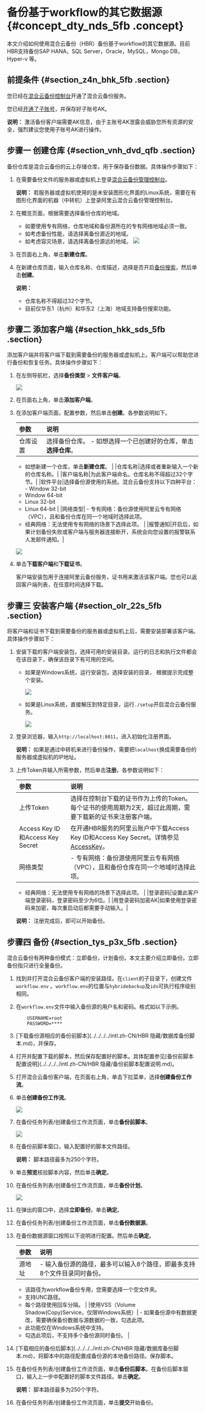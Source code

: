 # 备份基于workflow的其它数据源 {#concept_dty_nds_5fb .concept}

本文介绍如何使用混合云备份（HBR）备份基于workflow的其它数据源。目前HBR支持备份SAP HANA，SQL Server，Oracle，MySQL，Mongo DB， Hyper-v 等。

## 前提条件 {#section_z4n_bhk_5fb .section}

您已经在[混合云备份控制台](https://hbr.console.aliyun.com)开通了混合云备份服务。

您已经[开通了子账号](../../../../intl.zh-CN/最佳实践/用户权限管理.md)，并保存好子账号AK。

**说明：** 激活备份客户端需要AK信息，由于主账号AK泄露会威胁您所有资源的安全，强烈建议您使用子账号AK进行操作。

## 步骤一 创建仓库 {#section_vnh_dvd_qfb .section}

备份仓库是混合云备份的云上存储仓库，用于保存备份数据。具体操作步骤如下：

1.  在需要备份文件的服务器或虚拟机上登录[混合云备份管理控制台](https://hbr.console.aliyun.com)。

    **说明：** 若服务器或虚拟机使用的是未安装图形化界面的Linux系统，需要在有图形化界面的机器（中转机）上登录阿里云混合云备份管理控制台。

2.  在概览页面，根据需要选择备份仓库的地域。

    -   如要使用专有网络，仓库地域和备份源所在的专有网络地域必须一致。
    -   如考虑备份性能，请选择离备份源近的地域。
    -   如考虑容灾场景，请选择离备份源远的地域。
    ![](http://static-aliyun-doc.oss-cn-hangzhou.aliyuncs.com/assets/img/40337/154259911421115_zh-CN.png)

3.  在页面右上角，单击**新建仓库**。
4.  在新建仓库页面，输入仓库名称、仓库描述，选择是否开启[备份搜索](https://help.aliyun.com/document_detail/94105.html)，然后单击**创建**。

    **说明：** 

    -   仓库名称不得超过32个字节。
    -   目前仅华东1（杭州）和华东2（上海）地域支持备份搜索功能。

## 步骤二 添加客户端 {#section_hkk_sds_5fb .section}

添加客户端并将客户端下载到需要备份的服务器或虚拟机上。客户端可以帮助您进行备份和恢复任务。具体操作步骤如下：

1.  在左侧导航栏，选择**备份类型** \> **文件客户端**。

    ![](http://static-aliyun-doc.oss-cn-hangzhou.aliyuncs.com/assets/img/40337/154259911421116_zh-CN.png)

2.  在页面右上角，单击**添加客户端**。
3.  在添加客户端页面，配置参数，然后单击**创建**。各参数说明如下。

    |参数|说明|
    |:-|:-|
    |仓库设置|选择备份仓库。     -   如想选择一个已创建好的仓库，单击**选择仓库**。
    -   如想新建一个仓库，单击**新建仓库**。
 |
    |仓库名称|选择或者重新输入一个新的仓库名称。|
    |客户端名称|为此客户端命名。仓库名称不得超过32个字节。|
    |软件平台|选择备份源使用的系统。混合云备份支持以下四种平台：     -   Window 32-bit
    -   Window 64-bit
    -   Linux 32-bit
    -   Linux 64-bit
 |
    |网络类型|     -   专有网络：备份源使用阿里云专有网络（VPC），且和备份仓库在同一个地域时选择此项。
    -   经典网络：无法使用专有网络的场景下选择此项。
 |
    |报警通知|开启后，如果计划备份失败或客户端与服务器连接断开，系统会向您设置的报警联系人发邮件通知。|

    ![](http://static-aliyun-doc.oss-cn-hangzhou.aliyuncs.com/assets/img/40337/154259911421117_zh-CN.png)

4.  单击**下载客户端**和**下载证书**。

    客户端安装包用于连接阿里云备份服务，证书用来激活该客户端。您也可以返回客户端列表，在任意时间选择下载。


## 步骤三 安装客户端 {#section_olr_22s_5fb .section}

将客户端和证书下载到需要备份的服务器或虚拟机上后，需要安装部署该客户端。具体操作步骤如下：

1.  安装下载的客户端安装包，选择可用的安装目录。运行的日志和执行文件都会在该目录下，确保该目录下有可用的空间。
    -   如果是Windows系统，运行安装包，选择安装的目录， 根据提示完成整个安装。

        ![](http://static-aliyun-doc.oss-cn-hangzhou.aliyuncs.com/assets/img/40337/154259911421118_zh-CN.png)

    -   如果是Linux系统，直接解压到特定目录，运行`./setup`开启混合云备份服务。

        ![](http://static-aliyun-doc.oss-cn-hangzhou.aliyuncs.com/assets/img/40337/154259911421119_zh-CN.png)

2.  登录浏览器，输入`http://localhost:8011`，进入初始化注册界面。

    **说明：** 如果是通过中转机来进行备份操作，需要把`localhost`换成需要备份的服务器或虚拟机的IP地址。

3.  上传Token并输入所需参数，然后单击**注册**。各参数说明如下：

    |参数|说明|
    |:-|:-|
    |上传Token|选择在控制台下载的证书作为上传的Token。每个证书的使用周期为2天，超过此周期，需要下载新的证书来注册客户端。|
    |Access Key ID和Access Key Secret|在开通HBR服务的阿里云账户中下载Access Key ID和Access Key Secret。详情参见[AccessKey](../../../../intl.zh-CN/常见问题/RAM用户如何获取AccessKey.md)。|
    |网络类型|     -   专有网络：备份源使用阿里云专有网络（VPC），且和备份仓库在同一个地域时选择此项。
    -   经典网络：无法使用专有网络的场景下选择此项。
 |
    |登录密码|设置此客户端登录密码，登录密码至少为6位。|
    |用登录密码加密AK|如果使用登录密码来加密，每次重启动后都需要手动输入。|

    **说明：** 注册完成后，即可以开始备份。


## 步骤四 备份 {#section_tys_p3x_5fb .section}

混合云备份有两种备份模式：立即备份，计划备份。本文主要介绍立即备份。立即备份指只进行全量备份。

1.  找到并打开混合云备份客户端的安装路径。在`client`的子目录下，创建文件`workflow.env` 。`workflow.env`的位置与`hybridebackup`及`ids`可执行程序级别相同。
2.  在`workflow.env`文件中输入备份源的用户名和密码。格式如以下示例。

    ```
    	USERNAME=root
    	PASSWORD=****
    ```

3.  [下载备份源相应的备份前脚本](../../../../intl.zh-CN/HBR 隐藏/数据库备份脚本.md)，并保存。
4.  打开并配置下载的脚本，然后保存配置好的脚本。具体配置参见[备份前脚本配置说明](../../../../intl.zh-CN/HBR 隐藏/备份前脚本配置说明.md)。
5.  打开混合云备份客户端，在页面右上角，单击下拉菜单，选择**创建备份工作流**。
6.  单击**创建备份工作流**。

    ![](http://static-aliyun-doc.oss-cn-hangzhou.aliyuncs.com/assets/img/64013/154259911432244_zh-CN.png)

7.  在备份任务列表/创建备份工作流页面，单击**备份前脚本**。

    ![](http://static-aliyun-doc.oss-cn-hangzhou.aliyuncs.com/assets/img/64013/154259911432245_zh-CN.png)

8.  在备份前脚本窗口，输入配置好的脚本文件路径。

    **说明：** 脚本路径最多为250个字符。

9.  单击**预览**核验脚本内容，然后单击**确定**。
10. 在备份任务列表/创建备份工作流页面，单击**备份计划**。

    ![](http://static-aliyun-doc.oss-cn-hangzhou.aliyuncs.com/assets/img/64013/154259911432246_zh-CN.png)

11. 在弹出的窗口中，选择**立即备份**。单击**确定**。
12. 在备份任务列表/创建备份工作流页面，单击**备份数据源**。
13. 在备份数据源窗口按照以下说明进行配置。然后单击**确定**。

    |参数|说明|
    |:-|:-|
    |源地址|     -   输入备份源的路径，最多可以输入8个路径，即最多支持8个文件目录同时备份。
    -   该路径为workflow备份专用，您需要选择一个空文件夹。
    -   支持UNC路径。
    -   每个路径使用回车分隔。
 |
    |使用VSS（Volume Shadow\(Copy\)Service，仅限Windows系统）|     -   如果备份源中有数据更改，需要确保备份数据与源数据的一致，勾选此项。
    -   此功能仅在Windows系统中支持。
    -   勾选此项后，不支持多个备份源同时备份。
 |

14. [下载相应的备份后脚本](../../../../intl.zh-CN/HBR 隐藏/数据库备份脚本.md)，将脚本中的路径配置成备份源的本地备份路径。保存脚本。
15. 在备份任务列表/创建备份工作流页面，单击**备份后脚本**。在备份后脚本窗口，输入上一步中配置好的脚本文件路径。单击**确定**。

    **说明：** 脚本路径最多为250个字符。

16. 在备份任务列表/创建备份工作流页面，单击**提交**开始备份。

